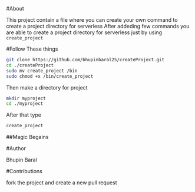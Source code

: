 #About 

This project contain a file where you can create your own command to create a project directory for serverless 
After addeding few commands you are able to create a project directory for serverless just by using ```create_project```

#Follow These things 
```bash 
git clone https://github.com/bhupinbaral25/createProject.git
cd ./createProject
sudo mv create_project /bin
sudo chmod +x /bin/create_project
```
Then make a directory for project 
```bash
mkdir myproject
cd ./myproject
```
After that type
```bash
create_project
```
##Magic Begains

#Author

Bhupin Baral

#Contributions

fork the project and create a new pull request


